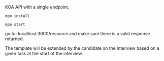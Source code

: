 KOA API with a single endpoint.

`npm install`

`npm start`

go to: localhost:3000/resource and make sure there is a valid response returned.

The template will be extended by the candidate on the interview based on a given task at the start of the interview.